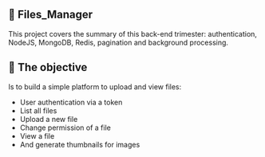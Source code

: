## :file_folder: Files_Manager

This project covers the summary of this back-end trimester: authentication, NodeJS, MongoDB, Redis, pagination and background processing.

## :scroll: The objective
Is to build a simple platform to upload and view files:
- User authentication via a token
- List all files
- Upload a new file
- Change permission of a file
- View a file
- And generate thumbnails for images
